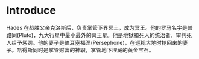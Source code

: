 # Introduce

Hades 在战胜父亲克洛斯后，负责掌管下界冥土，成为冥王。他的罗马名字是普路同(Pluto)，九大行星中最小最外的冥王星。他是地狱和死人的统治者，审判死人给予惩罚。他的妻子是珀耳塞福涅(Persephone)，在巡视大地时抢回来的妻子。哈得斯同时是掌管财富的神职，掌管地下埋藏的黄金宝石。
